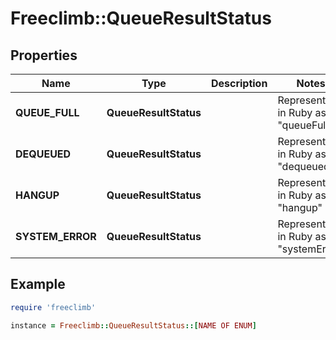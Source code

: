 # Freeclimb::QueueResultStatus

## Properties

| Name | Type | Description | Notes |
| ---- | ---- | ----------- | ----- |
| **QUEUE_FULL** | **QueueResultStatus** |  | Represented in Ruby as "queueFull" |
| **DEQUEUED** | **QueueResultStatus** |  | Represented in Ruby as "dequeued" |
| **HANGUP** | **QueueResultStatus** |  | Represented in Ruby as "hangup" |
| **SYSTEM_ERROR** | **QueueResultStatus** |  | Represented in Ruby as "systemError" |

## Example

```ruby
require 'freeclimb'

instance = Freeclimb::QueueResultStatus::[NAME OF ENUM]
```

